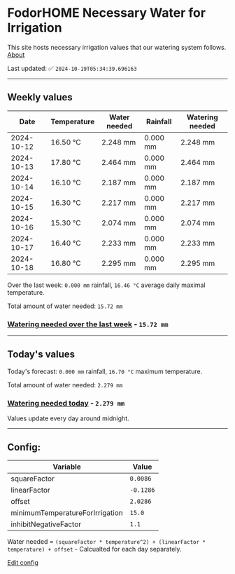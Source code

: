 # FodorHOME Necessary Water for Irrigation

This site hosts necessary irrigation values that our watering system follows. [About](https://github.com/redyau/irrigation)

Last updated: ✅ `2024-10-19T05:34:39.696163`

---

## Weekly values

| Date | Temperature | Water needed | Rainfall | Watering needed |
|-----|-----|-----|-----|-----|
| 2024-10-12 | 16.50 °C | 2.248 mm | 0.000 mm | 2.248 mm |
| 2024-10-13 | 17.80 °C | 2.464 mm | 0.000 mm | 2.464 mm |
| 2024-10-14 | 16.10 °C | 2.187 mm | 0.000 mm | 2.187 mm |
| 2024-10-15 | 16.30 °C | 2.217 mm | 0.000 mm | 2.217 mm |
| 2024-10-16 | 15.30 °C | 2.074 mm | 0.000 mm | 2.074 mm |
| 2024-10-17 | 16.40 °C | 2.233 mm | 0.000 mm | 2.233 mm |
| 2024-10-18 | 16.80 °C | 2.295 mm | 0.000 mm | 2.295 mm |


Over the last week: `0.000 mm` rainfall, `16.46 °C` average daily maximal temperature.

Total amount of water needed: `15.72 mm`

### [Watering needed over the last week](lastweek.txt) - `15.72 mm`

---

## Today's values

Today's forecast: `0.000 mm` rainfall, `16.70 °C` maximum temperature.

Total amount of water needed: `2.279 mm`

### [Watering needed today](today.txt) - `2.279 mm`

Values update every day around midnight.

---

## Config:

| Variable | Value |
|-----|-----|
| squareFactor | `0.0086` |
| linearFactor | `-0.1286` |
| offset | `2.0286` |
| minimumTemperatureForIrrigation | `15.0` |
| inhibitNegativeFactor | `1.1` |

Water needed = `(squareFactor * temperature^2) + (linearFactor * temperature) + offset` - Calcualted for each day separately.

[Edit config](https://github.com/RedyAu/irrigation/edit/main/config.json)
